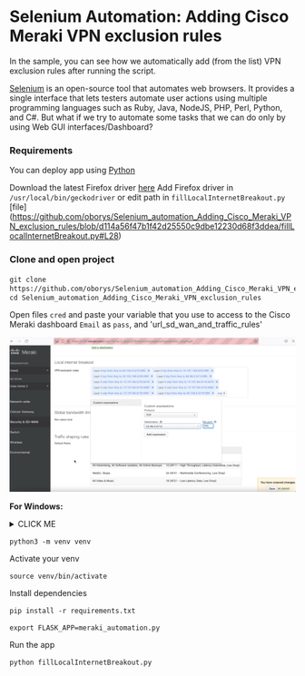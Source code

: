 # Selenium Automation: Adding Cisco Meraki VPN exclusion rules

In the sample, you can see how we automatically add (from the list) VPN exclusion rules after running the script.

[Selenium](https://www.selenium.dev/) is an open-source tool that automates web browsers. It provides a single interface that lets testers automate user actions using multiple programming languages such as Ruby, Java, NodeJS, PHP, Perl, Python, and C#. But what if we try to automate some tasks that we can do only by using Web GUI interfaces/Dashboard?

### Requirements
You can deploy app using [Python](https://www.python.org/downloads/)

Download the latest Firefox driver [here](https://github.com/mozilla/geckodriver/releases/tag/v0.30.0)
Add Firefox driver in `/usr/local/bin/geckodriver` or edit path in `fillLocalInternetBreakout.py` [file] (https://github.com/oborys/Selenium_automation_Adding_Cisco_Meraki_VPN_exclusion_rules/blob/d114a56f47b1f42d25550c9dbe12230d68f3ddea/fillLocalInternetBreakout.py#L28)

### Clone and open project

```
git clone https://github.com/oborys/Selenium_automation_Adding_Cisco_Meraki_VPN_exclusion_rules.git
cd Selenium_automation_Adding_Cisco_Meraki_VPN_exclusion_rules
```

Open files `cred` and paste your variable that you use to access to the Cisco Meraki dashboard `Email` as `pass`, and 'url_sd_wan_and_traffic_rules'

![img](img/selenium_demo.png)

**For Windows:**

<details><summary>CLICK ME</summary>
<p>

Install pip

Pip (Python Package Installer), the official documentation for [pip](https://pip.pypa.io/en/stable/installation/).

Usually Python3 comes with pip preinstalled. If you get an error "pip command not found", use the following command to install pip:

Download [get-pip.py](https://pip.pypa.io/en/stable/installation/), make sure you're saving the file to Desktop

In your Command Prompt, navigate to Desktop.
```
cd Desktop
```
Execute get-pip.py
```
python get-pip.py
```
Now pip should work system-wide.

virtualenv

In your Command Prompt, enter:
```
pip install virtualenv
```
Launch virtualenv

In your Command Prompt navigate to your project:
```
cd Meraki_Network_Objects_automation
```
Within your project:
```
virtualenv env
```
Activate your virtualenv:

on Windows, virtualenv creates a batch file
```
\env\Scripts\activate.bat
```
to activate virtualenv on Windows, activate script is in the Scripts folder :

\path\to\env\Scripts\activate

Example:
```
C:\Users\'Username'\venv\Scripts\activate.bat
```
Another way to install pip

Save the "ez_setup.py" file to your desktop form https://bootstrap.pypa.io/ez_setup.py

In your Command Prompt navigate to Desktop:
```
cd Desktop
```
Execute ez_setup.py:
```
python ez_setup.py
```
install pip:
```
easy_install pip
```
Install dependencies
```
pip install -r requirements.txt
```
Run the app
```
set FLASK_APP=hello
flask run
```
</p>
</details>

```
python3 -m venv venv
```

Activate your venv

```
source venv/bin/activate
```

Install dependencies
```
pip install -r requirements.txt
```

```
export FLASK_APP=meraki_automation.py
```
Run the app
```
python fillLocalInternetBreakout.py 
```
